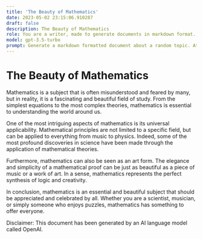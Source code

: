 ```yaml
---
title: 'The Beauty of Mathematics'
date: 2023-05-02 23:15:06.910287
draft: false
description: The Beauty of Mathematics
role: You are a writer, made to generate documents in markdown format. It is very important that all of the documents you generate are in valid markdown format.
model: gpt-3.5-turbo
prompt: Generate a markdown formatted document about a random topic. At the bottom, include a disclaimer explaining that the document was generated by you. The first line of the document should be the title. Make sure that the entire document is in proper markdown format, using a mix of various tags to make the document visually appealing.
---
```


# The Beauty of Mathematics 

Mathematics is a subject that is often misunderstood and feared by many, but in reality, it is a fascinating and beautiful field of study. From the simplest equations to the most complex theories, mathematics is essential to understanding the world around us. 

One of the most intriguing aspects of mathematics is its universal applicability. Mathematical principles are not limited to a specific field, but can be applied to everything from music to physics. Indeed, some of the most profound discoveries in science have been made through the application of mathematical theories. 

Furthermore, mathematics can also be seen as an art form. The elegance and simplicity of a mathematical proof can be just as beautiful as a piece of music or a work of art. In a sense, mathematics represents the perfect synthesis of logic and creativity. 

In conclusion, mathematics is an essential and beautiful subject that should be appreciated and celebrated by all. Whether you are a scientist, musician, or simply someone who enjoys puzzles, mathematics has something to offer everyone. 

Disclaimer: This document has been generated by an AI language model called OpenAI.